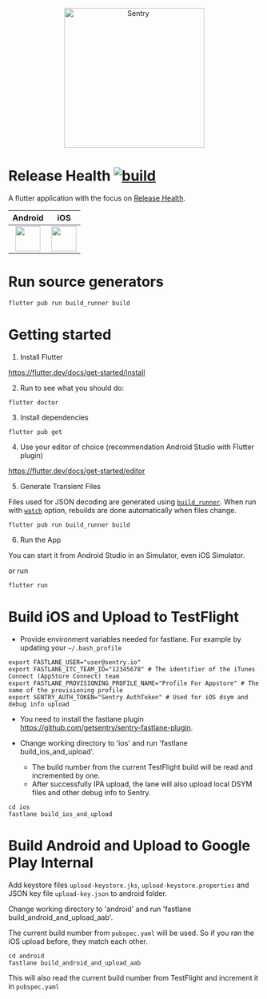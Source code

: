 <p align="center">
  <a href="https://sentry.io/?utm_source=github&utm_medium=logo" target="_blank">
    <picture>
      <source srcset="https://sentry-brand.storage.googleapis.com/sentry-logo-white.png" media="(prefers-color-scheme: dark)" />
      <source srcset="https://sentry-brand.storage.googleapis.com/sentry-logo-black.png" media="(prefers-color-scheme: light), (prefers-color-scheme: no-preference)" />
      <img src="https://sentry-brand.storage.googleapis.com/sentry-logo-black.png" alt="Sentry" width="280">
    </picture>
  </a>
</p>

# Release Health [![build](https://github.com/getsentry/sentry-mobile/workflows/build/badge.svg?branch=main)](https://github.com/getsentry/sentry-mobile/actions?query=branch%3Amain)

A flutter application with the focus on [Release Health](https://docs.sentry.io/product/releases/health/setup/).

| Android | iOS |
|:-:|:-:|
| [<img src=".github/google-play-logo.png" height="50">](https://play.google.com/store/apps/details?id=io.sentry.mobile.app) | [<img src=".github/appstore-logo.png" height="50">](https://apps.apple.com/app/sentry-io/id1546709967) |

# Run source generators

`flutter pub run build_runner build`

# Getting started

1. Install Flutter

https://flutter.dev/docs/get-started/install

2. Run to see what you should do:

```
flutter doctor
```

3. Install dependencies

```
flutter pub get
```

4. Use your editor of choice (recommendation Android Studio with Flutter plugin)

https://flutter.dev/docs/get-started/editor

5. Generate Transient Files

Files used for JSON decoding are generated using [`build_runner`](https://dart.dev/tools/build_runner). When run with [`watch`](https://pub.dev/packages/build_runner#built-in-commands) option, rebuilds are done automatically when files change.

```
flutter pub run build_runner build
```

6. Run the App

You can start it from Android Studio in an Simulator, even iOS Simulator.

or run

```
flutter run 
```

# Build iOS and Upload to TestFlight

- Provide environment variables needed for fastlane. For example by updating your `~/.bash_profile`

```
export FASTLANE_USER="user@sentry.io"
export FASTLANE_ITC_TEAM_ID="12345678" # The identifier of the iTunes Connect (AppStore Connect) team
export FASTLANE_PROVISIONING_PROFILE_NAME="Profile For Appstore" # The name of the provisioning profile
export SENTRY_AUTH_TOKEN="Sentry AuthToken" # Used for iOS dsym and debug info upload
```

- You need to install the fastlane plugin https://github.com/getsentry/sentry-fastlane-plugin.

- Change working directory to 'ios' and run 'fastlane build_ios_and_upload'.
	- The build number from the current TestFlight build will be read and incremented by one.
	- After successfully IPA upload, the lane will also upload local DSYM files and other debug info to Sentry.

```
cd ios
fastlane build_ios_and_upload
```

# Build Android and Upload to Google Play Internal

Add keystore files `upload-keystore.jks`, `upload-keystore.properties` and JSON key file `upload-key.json` to android folder.

Change working directory to 'android' and run 'fastlane build_android_and_upload_aab'.

The current build number from `pubspec.yaml` will be used. So if you ran the iOS upload before, they match each other.

```
cd android
fastlane build_android_and_upload_aab
```

This will also read the current build number from TestFlight and increment it in `pubspec.yaml`
